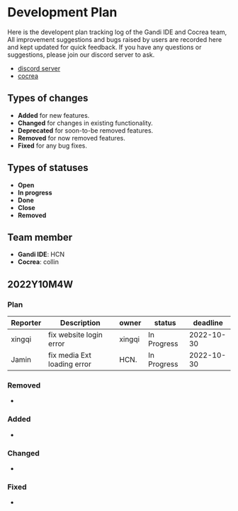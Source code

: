 # Development Plan

Here is the developent plan tracking log of the Gandi IDE and Cocrea team, All improvement suggestions and bugs raised by users are recorded here and kept updated for quick feedback. If you have any questions or suggestions, please join our discord server to ask.

- [discord server](https://discord.gg/QVUyFEQres)
- [cocrea](https://cocrea.world/)


## Types of changes

- **Added** for new features.
- **Changed** for changes in existing functionality.
- **Deprecated** for soon-to-be removed features.
- **Removed** for now removed features.
- **Fixed** for any bug fixes.

## Types of statuses

- **Open**
- **In progress**
- **Done**
- **Close**
- **Removed**

## Team member

- **Gandi IDE**: HCN
- **Cocrea**: collin

## 2022Y10M4W
### Plan

| Reporter      | Description   | owner         | status        | deadline      |
| ------------- | ------------- | ------------- | ------------- | ------------- |
| xingqi  | fix website login error  | xingqi  | In Progress  |2022-10-30|
| Jamin  | fix media Ext loading error  | HCN.  | In Progress  |2022-10-30|

### Removed
- 

### Added
- 

### Changed
- 

### Fixed
- 
